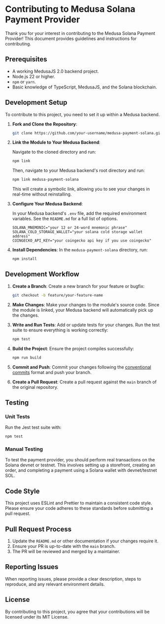 # Contributing to Medusa Solana Payment Provider

Thank you for your interest in contributing to the Medusa Solana Payment Provider! This document provides guidelines and instructions for contributing.

## Prerequisites

- A working MedusaJS 2.0 backend project.
- Node.js 22 or higher.
- `npm` or `yarn`.
- Basic knowledge of TypeScript, MedusaJS, and the Solana blockchain.

## Development Setup

To contribute to this project, you need to set it up within a Medusa backend.

1.  **Fork and Clone the Repository**:
    ```bash
    git clone https://github.com/your-username/medusa-payment-solana.git
    ```

2.  **Link the Module to Your Medusa Backend**:

    Navigate to the cloned directory and run:
    ```bash
    npm link
    ```
    Then, navigate to your Medusa backend's root directory and run:
    ```bash
    npm link medusa-payment-solana
    ```
    This will create a symbolic link, allowing you to see your changes in real-time without reinstalling.

3.  **Configure Your Medusa Backend**:

    In your Medusa backend's `.env` file, add the required environment variables. See the `README.md` for a full list of options.
    ```
    SOLANA_MNEMONIC="your 12 or 24-word mnemonic phrase"
    SOLANA_COLD_STORAGE_WALLET="your solana cold storage wallet address"
    COINGECKO_API_KEY="your coingecko api key if you use coingecko"
    ```

4.  **Install Dependencies**:
    In the `medusa-payment-solana` directory, run:
    ```bash
    npm install
    ```

## Development Workflow

1.  **Create a Branch**:
    Create a new branch for your feature or bugfix:
    ```bash
    git checkout -b feature/your-feature-name
    ```

2.  **Make Changes**:
    Make your changes to the module's source code. Since the module is linked, your Medusa backend will automatically pick up the changes.

3.  **Write and Run Tests**:
    Add or update tests for your changes. Run the test suite to ensure everything is working correctly:
    ```bash
    npm test
    ```

4.  **Build the Project**:
    Ensure the project compiles successfully:
    ```bash
    npm run build
    ```

5.  **Commit and Push**:
    Commit your changes following the [conventional commits](https://www.conventionalcommits.org/) format and push your branch.

6.  **Create a Pull Request**:
    Create a pull request against the `main` branch of the original repository.

## Testing

### Unit Tests

Run the Jest test suite with:
```bash
npm test
```

### Manual Testing

To test the payment provider, you should perform real transactions on the Solana devnet or testnet. This involves setting up a storefront, creating an order, and completing a payment using a Solana wallet with devnet/testnet SOL.

## Code Style

This project uses ESLint and Prettier to maintain a consistent code style. Please ensure your code adheres to these standards before submitting a pull request.

## Pull Request Process

1.  Update the `README.md` or other documentation if your changes require it.
2.  Ensure your PR is up-to-date with the `main` branch.
3.  The PR will be reviewed and merged by a maintainer.

## Reporting Issues

When reporting issues, please provide a clear description, steps to reproduce, and any relevant environment details.

## License

By contributing to this project, you agree that your contributions will be licensed under its MIT License.
